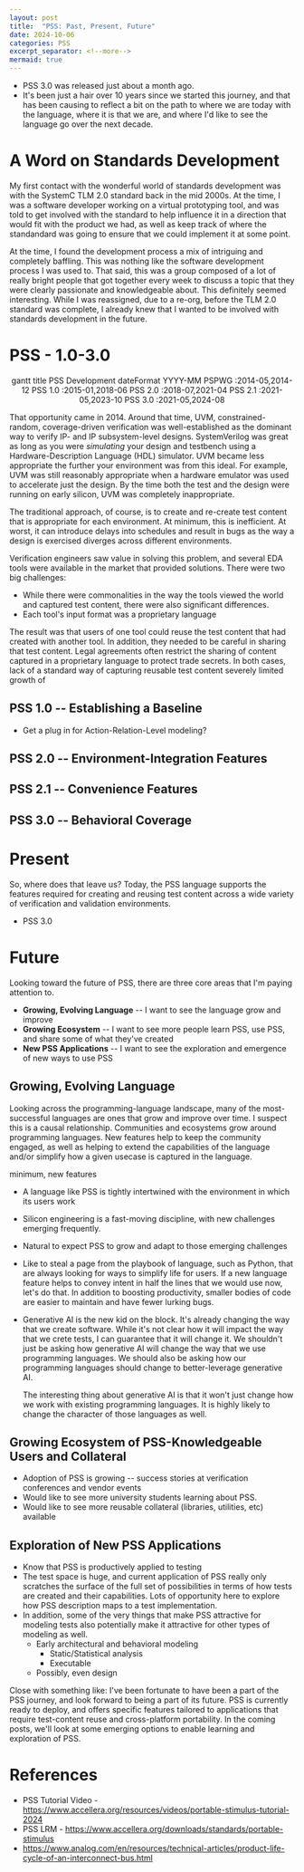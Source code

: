 ```yaml
---
layout: post
title:  "PSS: Past, Present, Future"
date: 2024-10-06
categories: PSS
excerpt_separator: <!--more-->
mermaid: true
---
```


- PSS 3.0 was released just about a month ago. 
- It's been just a hair over 10 years since we started this journey, and 
that has been causing to reflect a bit on the path to where we are today
with the language, where it is that we are, and where I'd like to 
see the language go over the next decade. 

<!--more-->

# A Word on Standards Development
My first contact with the wonderful world of standards development was with the 
SystemC TLM 2.0 standard back in the mid 2000s. At the time, I was a software
developer working on a virtual prototyping tool, and was told to get involved
with the standard to help influence it in a direction that would fit with 
the product we had, as well as keep track of where the standandard was going
to ensure that we could implement it at some point.

At the time, I found the development process a mix of intriguing and completely 
baffling. This was nothing like the software development process I was used 
to. That said, this was a group composed of a lot of really bright people 
that got together every week to discuss a topic that they were clearly 
passionate and knowledgeable about. This definitely seemed interesting. 
While I was reassigned, due to a re-org, before the TLM 2.0
standard was complete, I already knew that I wanted to be involved
with standards development in the future.

# PSS - 1.0-3.0

<div class="mermaid" align="center">
gantt
    title PSS Development
    dateFormat YYYY-MM
    PSPWG           :2014-05,2014-12
    PSS 1.0         :2015-01,2018-06
    PSS 2.0         :2018-07,2021-04
    PSS 2.1         :2021-05,2023-10
    PSS 3.0         :2021-05,2024-08
</div>

That opportunity came in 2014. Around that time, UVM, constrained-random,
coverage-driven verification was well-established as the dominant way to 
verify IP- and IP subsystem-level designs. SystemVerilog was great as
long as you were *simulating* your design and testbench using a 
Hardware-Description Language (HDL) simulator. UVM became less appropriate
the further your environment was from this ideal. For example, UVM was 
still reasonably appropriate when a hardware emulator was used to 
accelerate just the design. By the time both the test and the design
were running on early silicon, UVM was completely inappropriate.

The traditional approach, of course, is to create and re-create test content
that is appropriate for each environment. At minimum, this is inefficient.
At worst, it can introduce delays into schedules and result in bugs as
the way a design is exercised diverges across different environments.

Verification engineers saw value in solving this problem, and several EDA 
tools were available in the market that provided solutions. There were
two big challenges:
- While there were commonalities in the way the tools viewed the world
  and captured test content, there were also significant differences.
- Each tool's input format was a proprietary language

The result was that users of one tool could reuse the test content
that had created with another tool. In addition, they needed to 
be careful in sharing that test content. Legal agreements often
restrict the sharing of content captured in a proprietary language
to protect trade secrets. 
In both cases, lack of a standard way of capturing reusable test
content severely limited growth of 


## PSS 1.0 -- Establishing a Baseline

- Get a plug in for Action-Relation-Level modeling?

## PSS 2.0 -- Environment-Integration Features

## PSS 2.1 -- Convenience Features

## PSS 3.0 -- Behavioral Coverage


# Present
So, where does that leave us? Today, the PSS language supports the features
required for creating and reusing test content across a wide variety of 
verification and validation environments. 

- PSS 3.0



# Future
Looking toward the future of PSS, there are three core areas that I'm paying
attention to.
- **Growing, Evolving Language** -- I want to see the language grow and improve
- **Growing Ecosystem** -- I want to see more people learn PSS, use PSS, and share some of what they've created
- **New PSS Applications** -- I want to see the exploration and emergence of new ways to use PSS

## Growing, Evolving Language
Looking across the programming-language landscape, many of the most-successful 
languages are ones that grow and improve over time. I suspect this is a causal
relationship. Communities and ecosystems grow around programming languages. 
New features help to keep the community engaged, as well as helping to extend
the capabilities of the language and/or simplify how a given usecase is 
captured in the language. 




minimum, new features 


- A language like PSS is tightly intertwined with the environment in which its users work
- Silicon engineering is a fast-moving discipline, with new challenges emerging frequently.
- Natural to expect PSS to grow and adapt to those emerging challenges
- Like to steal a page from the playbook of language, such as Python, that are always looking
  for ways to simplify life for users. If a new language feature helps to convey intent in
  half the lines that we would use now, let's do that. In addition to boosting productivity,
  smaller bodies of code are easier to maintain and have fewer lurking bugs. 
- Generative AI is the new kid on the block. It's already changing the way that we create
  software. While it's not clear how it will impact the way that we crete tests, I can
  guarantee that it will change it. 
  We shouldn't just be asking how generative AI will change the way that we use programming
  languages. We should also be asking how our programming languages should change to 
  better-leverage generative AI. 

  The interesting thing about generative AI is that it
  won't just change how we work with existing programming languages. It is highly likely 
  to change the character of those languages as well. 


## Growing Ecosystem of PSS-Knowledgeable Users and Collateral
- Adoption of PSS is growing -- success stories at verification conferences and vendor events
- Would like to see more university students learning about PSS. 
- Would like to see more reusable collateral (libraries, utilities, etc) available 


## Exploration of New PSS Applications
- Know that PSS is productively applied to testing
- The test space is huge, and current application of PSS really only scratches the surface 
  of the full set of possibilities in terms of how tests are created and their capabilities.
  Lots of opportunity here to explore how PSS description maps to a test implementation.
- In addition, some of the very things that make PSS attractive for modeling tests 
  also potentially make it attractive for other types of modeling as well.
  - Early architectural and behavioral modeling
    - Static/Statistical analysis
    - Executable
  - Possibly, even design

Close with something like: I've been fortunate to have been a part of the PSS journey,
and look forward to being a part of its future. 
PSS is currently ready to deploy, and offers specific features tailored to applications
that require test-content reuse and cross-platform portability. In the coming posts, we'll 
look at some emerging options to enable learning and exploration of PSS.

# References
- PSS Tutorial Video - https://www.accellera.org/resources/videos/portable-stimulus-tutorial-2024
- PSS LRM - https://www.accellera.org/downloads/standards/portable-stimulus
- https://www.analog.com/en/resources/technical-articles/product-life-cycle-of-an-interconnect-bus.html
